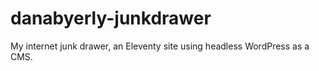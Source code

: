 # danabyerly-junkdrawer

My internet junk drawer, an Eleventy site using headless WordPress as a CMS.
